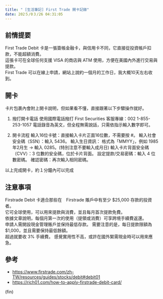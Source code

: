 ```yaml
---
title: " [生活筆記] First Trade 開卡記錄"
date: 202５/0３/26 04:31:05
---
```


## 前情提要

First Trade Debit 卡是一張簽帳金融卡，與信用卡不同，它直接從投資帳戶扣款，不能超額消費。  
這張卡可在全球任何支援 VISA 的商店與 ATM 使用，方便在美國內外進行交易與提款。  
First Trade 可以在線上申請，網站上說約一個月的工作日，我大概10天左右收到。  

## 開卡

卡片包裹內會附上開卡說明，但如果看不懂，直接跟著以下步驟操作就好。

1. 撥打開卡電話
  使用國際電話撥打 First Securities 客服專線：002 1-855-253-1057
  電話錄音為英文，但全程無需說話，只需依指示輸入數字即可。

2. 開卡流程
   輸入16位卡號：直接輸入卡片正面16位數，不需要按 #。
   輸入社會安全碼（SSN）：輸入 5436。
   輸入生日資訊：
   格式為「MMYY」，例如 1985年2月生 → 輸入 0285。(特別注意不要輸入成月日)
   輸入卡片背面安全碼（CVV）：3 位數的安全碼，位於卡片背面。
   設定提款/交易密碼：輸入 4 位數密碼。
   確認密碼：再次輸入相同密碼。

以上完成開卡，約１分鐘內可以完成

## 注意事項

Firstrade Debit 卡適合那些在　Firstrade 賬戶中有至少 $25,000 存款的投資者。  
它可全球使用，可以用來提款與消費，並且每月首次提款免費。  
依據文章說明，每個月第一次的使用（提領或消費）可享跨境手續費返還。  
申請人需開設現金管理賬戶並保持最低存款。
需要注意的是，每日提款限額為 $1,000，並且需要保持最低餘額。  
超過就要收 3% 手續費。
感覺實用性不高，或許在國外緊需現金時可以用來應急。

## 參考

- <https://www.firstrade.com/zh-TW/resources/guides/stocks/debit#debit01>
- <https://rich01.com/how-to-apply-firstrade-debit-card/>

(fin)
